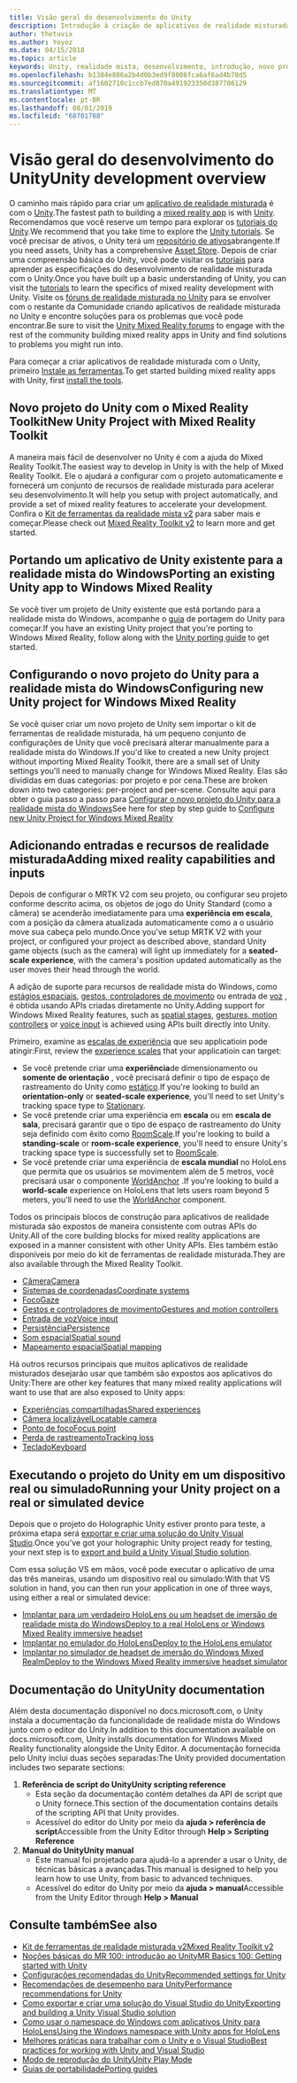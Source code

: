 ```yaml
---
title: Visão geral do desenvolvimento do Unity
description: Introdução à criação de aplicativos de realidade misturada no Unity.
author: thetuvix
ms.author: Yoyoz
ms.date: 04/15/2018
ms.topic: article
keywords: Unity, realidade mista, desenvolvimento, introdução, novo projeto, portabilidade, capacidade, câmera, simulação, emulação, documentação
ms.openlocfilehash: b1384e886a2b4d0b3ed9f8008fca6af6ad4b78d5
ms.sourcegitcommit: af1602710c1ccb7ed870a491923350d387706129
ms.translationtype: MT
ms.contentlocale: pt-BR
ms.lasthandoff: 08/01/2019
ms.locfileid: "68701788"
---
```

# <a name="unity-development-overview"></a><span data-ttu-id="e4c74-104">Visão geral do desenvolvimento do Unity</span><span class="sxs-lookup"><span data-stu-id="e4c74-104">Unity development overview</span></span>

<span data-ttu-id="e4c74-105">O caminho mais rápido para criar um [aplicativo de realidade misturada](app-views.md) é com o [Unity](http://aka.ms/HoloLensUnity).</span><span class="sxs-lookup"><span data-stu-id="e4c74-105">The fastest path to building a [mixed reality app](app-views.md) is with [Unity](http://aka.ms/HoloLensUnity).</span></span> <span data-ttu-id="e4c74-106">Recomendamos que você reserve um tempo para explorar os [tutoriais do Unity](https://unity3d.com/learn/tutorials).</span><span class="sxs-lookup"><span data-stu-id="e4c74-106">We recommend that you take time to explore the [Unity tutorials](https://unity3d.com/learn/tutorials).</span></span> <span data-ttu-id="e4c74-107">Se você precisar de ativos, o Unity terá um [repositório de ativos](https://www.assetstore.unity3d.com/)abrangente.</span><span class="sxs-lookup"><span data-stu-id="e4c74-107">If you need assets, Unity has a comprehensive [Asset Store](https://www.assetstore.unity3d.com/).</span></span> <span data-ttu-id="e4c74-108">Depois de criar uma compreensão básica do Unity, você pode visitar os [tutoriais](tutorials.md) para aprender as especificações do desenvolvimento de realidade misturada com o Unity.</span><span class="sxs-lookup"><span data-stu-id="e4c74-108">Once you have built up a basic understanding of Unity, you can visit the [tutorials](tutorials.md) to learn the specifics of mixed reality development with Unity.</span></span> <span data-ttu-id="e4c74-109">Visite os [fóruns de realidade misturada no Unity](http://forum.unity3d.com/forums/hololens.102/) para se envolver com o restante da Comunidade criando aplicativos de realidade misturada no Unity e encontre soluções para os problemas que você pode encontrar.</span><span class="sxs-lookup"><span data-stu-id="e4c74-109">Be sure to visit the [Unity Mixed Reality forums](http://forum.unity3d.com/forums/hololens.102/) to engage with the rest of the community building mixed reality apps in Unity and find solutions to problems you might run into.</span></span>

<span data-ttu-id="e4c74-110">Para começar a criar aplicativos de realidade misturada com o Unity, primeiro [Instale as ferramentas](install-the-tools.md).</span><span class="sxs-lookup"><span data-stu-id="e4c74-110">To get started building mixed reality apps with Unity, first [install the tools](install-the-tools.md).</span></span> 

## <a name="new-unity-project-with-mixed-reality-toolkit"></a><span data-ttu-id="e4c74-111">Novo projeto do Unity com o Mixed Reality Toolkit</span><span class="sxs-lookup"><span data-stu-id="e4c74-111">New Unity Project with Mixed Reality Toolkit</span></span> 

<span data-ttu-id="e4c74-112">A maneira mais fácil de desenvolver no Unity é com a ajuda do Mixed Reality Toolkit.</span><span class="sxs-lookup"><span data-stu-id="e4c74-112">The easiest way to develop in Unity is with the help of Mixed Reality Toolkit.</span></span> <span data-ttu-id="e4c74-113">Ele o ajudará a configurar com o projeto automaticamente e fornecerá um conjunto de recursos de realidade misturada para acelerar seu desenvolvimento.</span><span class="sxs-lookup"><span data-stu-id="e4c74-113">It will help you setup with project automatically, and provide a set of mixed reality features to accelerate your development.</span></span> <span data-ttu-id="e4c74-114">Confira o [Kit de ferramentas da realidade mista v2](mrtk-getting-started.md) para saber mais e começar.</span><span class="sxs-lookup"><span data-stu-id="e4c74-114">Please check out [Mixed Reality Toolkit v2](mrtk-getting-started.md) to learn more and get started.</span></span> 

## <a name="porting-an-existing-unity-app-to-windows-mixed-reality"></a><span data-ttu-id="e4c74-115">Portando um aplicativo de Unity existente para a realidade mista do Windows</span><span class="sxs-lookup"><span data-stu-id="e4c74-115">Porting an existing Unity app to Windows Mixed Reality</span></span>

<span data-ttu-id="e4c74-116">Se você tiver um projeto de Unity existente que está portando para a realidade mista do Windows, acompanhe o [guia](porting-guides.md) de portagem do Unity para começar.</span><span class="sxs-lookup"><span data-stu-id="e4c74-116">If you have an existing Unity project that you're porting to Windows Mixed Reality, follow along with the [Unity porting guide](porting-guides.md) to get started.</span></span>

## <a name="configuring-new-unity-project-for-windows-mixed-reality"></a><span data-ttu-id="e4c74-117">Configurando o novo projeto do Unity para a realidade mista do Windows</span><span class="sxs-lookup"><span data-stu-id="e4c74-117">Configuring new Unity project for Windows Mixed Reality</span></span>

<span data-ttu-id="e4c74-118">Se você quiser criar um novo projeto de Unity sem importar o kit de ferramentas de realidade misturada, há um pequeno conjunto de configurações de Unity que você precisará alterar manualmente para a realidade mista do Windows.</span><span class="sxs-lookup"><span data-stu-id="e4c74-118">If you'd like to created a new Unity project without importing Mixed Reality Toolkit, there are a small set of Unity settings you'll need to manually change for Windows Mixed Reality.</span></span> <span data-ttu-id="e4c74-119">Elas são divididas em duas categorias: por projeto e por cena.</span><span class="sxs-lookup"><span data-stu-id="e4c74-119">These are broken down into two categories: per-project and per-scene.</span></span> <span data-ttu-id="e4c74-120">Consulte aqui para obter o guia passo a passo para [Configurar o novo projeto do Unity para a realidade mista do Windows](Configure-Unity-Project.md)</span><span class="sxs-lookup"><span data-stu-id="e4c74-120">See here for step by step guide to [Configure new Unity Project for Windows Mixed Reality](Configure-Unity-Project.md)</span></span>

## <a name="adding-mixed-reality-capabilities-and-inputs"></a><span data-ttu-id="e4c74-121">Adicionando entradas e recursos de realidade misturada</span><span class="sxs-lookup"><span data-stu-id="e4c74-121">Adding mixed reality capabilities and inputs</span></span>

<span data-ttu-id="e4c74-122">Depois de configurar o MRTK V2 com seu projeto, ou configurar seu projeto conforme descrito acima, os objetos de jogo do Unity Standard (como a câmera) se acenderão imediatamente para uma **experiência em escala**, com a posição da câmera atualizada automaticamente como a o usuário move sua cabeça pelo mundo.</span><span class="sxs-lookup"><span data-stu-id="e4c74-122">Once you've setup MRTK V2 with your project, or configured your project as described above, standard Unity game objects (such as the camera) will light up immediately for a **seated-scale experience**, with the camera's position updated automatically as the user moves their head through the world.</span></span>

<span data-ttu-id="e4c74-123">A adição de suporte para recursos de realidade mista do Windows, como [estágios espaciais](coordinate-systems.md#spatial-coordinate-systems), [gestos, controladores de movimento](gestures-and-motion-controllers-in-unity.md) ou entrada de [voz](voice-input-in-unity.md) , é obtida usando APIs criadas diretamente no Unity.</span><span class="sxs-lookup"><span data-stu-id="e4c74-123">Adding support for Windows Mixed Reality features, such as [spatial stages](coordinate-systems.md#spatial-coordinate-systems), [gestures, motion controllers](gestures-and-motion-controllers-in-unity.md) or [voice input](voice-input-in-unity.md) is achieved using APIs built directly into Unity.</span></span> 

<span data-ttu-id="e4c74-124">Primeiro, examine as [escalas de experiência](coordinate-systems.md) que seu applicatioin pode atingir:</span><span class="sxs-lookup"><span data-stu-id="e4c74-124">First, review the [experience scales](coordinate-systems.md) that your applicatioin can target:</span></span>
* <span data-ttu-id="e4c74-125">Se você pretende criar uma **experiência**de dimensionamento ou **somente de orientação** , você precisará definir o tipo de espaço de rastreamento do Unity como [estático](coordinate-systems-in-unity.md#building-an-orientation-only-or-seated-scale-experience).</span><span class="sxs-lookup"><span data-stu-id="e4c74-125">If you're looking to build an **orientation-only** or **seated-scale experience**, you'll need to set Unity's tracking space type to [Stationary](coordinate-systems-in-unity.md#building-an-orientation-only-or-seated-scale-experience).</span></span>
* <span data-ttu-id="e4c74-126">Se você pretende criar uma experiência em **escala** ou em **escala de sala**, precisará garantir que o tipo de espaço de rastreamento do Unity seja definido com êxito como [RoomScale](coordinate-systems-in-unity.md#building-an-orientation-only-or-seated-scale-experience).</span><span class="sxs-lookup"><span data-stu-id="e4c74-126">If you're looking to build a **standing-scale** or **room-scale experience**, you'll need to ensure Unity's tracking space type is successfully set to [RoomScale](coordinate-systems-in-unity.md#building-an-orientation-only-or-seated-scale-experience).</span></span>
* <span data-ttu-id="e4c74-127">Se você pretende criar uma experiência de **escala mundial** no HoloLens que permita que os usuários se movimentem além de 5 metros, você precisará usar o componente [WorldAnchor](coordinate-systems-in-unity.md#building-a-world-scale-experience) .</span><span class="sxs-lookup"><span data-stu-id="e4c74-127">If you're looking to build a **world-scale** experience on HoloLens that lets users roam beyond 5 meters, you'll need to use the [WorldAnchor](coordinate-systems-in-unity.md#building-a-world-scale-experience) component.</span></span>

<span data-ttu-id="e4c74-128">Todos os principais blocos de construção para aplicativos de realidade misturada são expostos de maneira consistente com outras APIs do Unity.</span><span class="sxs-lookup"><span data-stu-id="e4c74-128">All of the core building blocks for mixed reality applications are exposed in a manner consistent with other Unity APIs.</span></span> <span data-ttu-id="e4c74-129">Eles também estão disponíveis por meio do kit de ferramentas de realidade misturada.</span><span class="sxs-lookup"><span data-stu-id="e4c74-129">They are also available through the Mixed Reality Toolkit.</span></span>
* [<span data-ttu-id="e4c74-130">Câmera</span><span class="sxs-lookup"><span data-stu-id="e4c74-130">Camera</span></span>](camera-in-unity.md)
* [<span data-ttu-id="e4c74-131">Sistemas de coordenadas</span><span class="sxs-lookup"><span data-stu-id="e4c74-131">Coordinate systems</span></span>](coordinate-systems-in-unity.md)
* [<span data-ttu-id="e4c74-132">Foco</span><span class="sxs-lookup"><span data-stu-id="e4c74-132">Gaze</span></span>](gaze-in-unity.md)
* [<span data-ttu-id="e4c74-133">Gestos e controladores de movimento</span><span class="sxs-lookup"><span data-stu-id="e4c74-133">Gestures and motion controllers</span></span>](gestures-and-motion-controllers-in-unity.md)
* [<span data-ttu-id="e4c74-134">Entrada de voz</span><span class="sxs-lookup"><span data-stu-id="e4c74-134">Voice input</span></span>](voice-input-in-unity.md)
* [<span data-ttu-id="e4c74-135">Persistência</span><span class="sxs-lookup"><span data-stu-id="e4c74-135">Persistence</span></span>](persistence-in-unity.md)
* [<span data-ttu-id="e4c74-136">Som espacial</span><span class="sxs-lookup"><span data-stu-id="e4c74-136">Spatial sound</span></span>](spatial-sound-in-unity.md)
* [<span data-ttu-id="e4c74-137">Mapeamento espacial</span><span class="sxs-lookup"><span data-stu-id="e4c74-137">Spatial mapping</span></span>](spatial-mapping-in-unity.md)

<span data-ttu-id="e4c74-138">Há outros recursos principais que muitos aplicativos de realidade misturados desejarão usar que também são expostos aos aplicativos do Unity:</span><span class="sxs-lookup"><span data-stu-id="e4c74-138">There are other key features that many mixed reality applications will want to use that are also exposed to Unity apps:</span></span>
* [<span data-ttu-id="e4c74-139">Experiências compartilhadas</span><span class="sxs-lookup"><span data-stu-id="e4c74-139">Shared experiences</span></span>](shared-experiences-in-unity.md)
* [<span data-ttu-id="e4c74-140">Câmera localizável</span><span class="sxs-lookup"><span data-stu-id="e4c74-140">Locatable camera</span></span>](locatable-camera-in-unity.md)
* [<span data-ttu-id="e4c74-141">Ponto de foco</span><span class="sxs-lookup"><span data-stu-id="e4c74-141">Focus point</span></span>](focus-point-in-unity.md)
* [<span data-ttu-id="e4c74-142">Perda de rastreamento</span><span class="sxs-lookup"><span data-stu-id="e4c74-142">Tracking loss</span></span>](tracking-loss-in-unity.md)
* [<span data-ttu-id="e4c74-143">Teclado</span><span class="sxs-lookup"><span data-stu-id="e4c74-143">Keyboard</span></span>](keyboard-input-in-unity.md)

## <a name="running-your-unity-project-on-a-real-or-simulated-device"></a><span data-ttu-id="e4c74-144">Executando o projeto do Unity em um dispositivo real ou simulado</span><span class="sxs-lookup"><span data-stu-id="e4c74-144">Running your Unity project on a real or simulated device</span></span>

<span data-ttu-id="e4c74-145">Depois que o projeto do Holographic Unity estiver pronto para teste, a próxima etapa será [exportar e criar uma solução do Unity Visual Studio](exporting-and-building-a-unity-visual-studio-solution.md).</span><span class="sxs-lookup"><span data-stu-id="e4c74-145">Once you've got your holographic Unity project ready for testing, your next step is to [export and build a Unity Visual Studio solution](exporting-and-building-a-unity-visual-studio-solution.md).</span></span>

<span data-ttu-id="e4c74-146">Com essa solução VS em mãos, você pode executar o aplicativo de uma das três maneiras, usando um dispositivo real ou simulado:</span><span class="sxs-lookup"><span data-stu-id="e4c74-146">With that VS solution in hand, you can then run your application in one of three ways, using either a real or simulated device:</span></span>
* [<span data-ttu-id="e4c74-147">Implantar para um verdadeiro HoloLens ou um headset de imersão de realidade mista do Windows</span><span class="sxs-lookup"><span data-stu-id="e4c74-147">Deploy to a real HoloLens or Windows Mixed Reality immersive headset</span></span>](using-visual-studio.md)
* [<span data-ttu-id="e4c74-148">Implantar no emulador do HoloLens</span><span class="sxs-lookup"><span data-stu-id="e4c74-148">Deploy to the HoloLens emulator</span></span>](using-the-hololens-emulator.md)
* [<span data-ttu-id="e4c74-149">Implantar no simulador de headset de imersão do Windows Mixed Realm</span><span class="sxs-lookup"><span data-stu-id="e4c74-149">Deploy to the Windows Mixed Reality immersive headset simulator</span></span>](using-the-windows-mixed-reality-simulator.md)

## <a name="unity-documentation"></a><span data-ttu-id="e4c74-150">Documentação do Unity</span><span class="sxs-lookup"><span data-stu-id="e4c74-150">Unity documentation</span></span>

<span data-ttu-id="e4c74-151">Além desta documentação disponível no docs.microsoft.com, o Unity instala a documentação da funcionalidade de realidade mista do Windows junto com o editor do Unity.</span><span class="sxs-lookup"><span data-stu-id="e4c74-151">In addition to this documentation available on docs.microsoft.com, Unity installs documentation for Windows Mixed Reality functionality alongside the Unity Editor.</span></span> <span data-ttu-id="e4c74-152">A documentação fornecida pelo Unity inclui duas seções separadas:</span><span class="sxs-lookup"><span data-stu-id="e4c74-152">The Unity provided documentation includes two separate sections:</span></span>
1. <span data-ttu-id="e4c74-153">**Referência de script do Unity**</span><span class="sxs-lookup"><span data-stu-id="e4c74-153">**Unity scripting reference**</span></span>
    * <span data-ttu-id="e4c74-154">Esta seção da documentação contém detalhes da API de script que o Unity fornece.</span><span class="sxs-lookup"><span data-stu-id="e4c74-154">This section of the documentation contains details of the scripting API that Unity provides.</span></span>
    * <span data-ttu-id="e4c74-155">Acessível do editor do Unity por meio da **ajuda > referência de script**</span><span class="sxs-lookup"><span data-stu-id="e4c74-155">Accessible from the Unity Editor through **Help > Scripting Reference**</span></span>
2. <span data-ttu-id="e4c74-156">**Manual do Unity**</span><span class="sxs-lookup"><span data-stu-id="e4c74-156">**Unity manual**</span></span>
    * <span data-ttu-id="e4c74-157">Este manual foi projetado para ajudá-lo a aprender a usar o Unity, de técnicas básicas a avançadas.</span><span class="sxs-lookup"><span data-stu-id="e4c74-157">This manual is designed to help you learn how to use Unity, from basic to advanced techniques.</span></span>
    * <span data-ttu-id="e4c74-158">Acessível do editor do Unity por meio da **ajuda > manual**</span><span class="sxs-lookup"><span data-stu-id="e4c74-158">Accessible from the Unity Editor through **Help > Manual**</span></span>

## <a name="see-also"></a><span data-ttu-id="e4c74-159">Consulte também</span><span class="sxs-lookup"><span data-stu-id="e4c74-159">See also</span></span>
* [<span data-ttu-id="e4c74-160">Kit de ferramentas de realidade misturada v2</span><span class="sxs-lookup"><span data-stu-id="e4c74-160">Mixed Reality Toolkit v2</span></span>](mrtk-getting-started.md)
* [<span data-ttu-id="e4c74-161">Noções básicas do MR 100: introdução ao Unity</span><span class="sxs-lookup"><span data-stu-id="e4c74-161">MR Basics 100: Getting started with Unity</span></span>](holograms-100.md)
* [<span data-ttu-id="e4c74-162">Configurações recomendadas do Unity</span><span class="sxs-lookup"><span data-stu-id="e4c74-162">Recommended settings for Unity</span></span>](recommended-settings-for-unity.md)
* [<span data-ttu-id="e4c74-163">Recomendações de desempenho para Unity</span><span class="sxs-lookup"><span data-stu-id="e4c74-163">Performance recommendations for Unity</span></span>](performance-recommendations-for-unity.md)
* [<span data-ttu-id="e4c74-164">Como exportar e criar uma solução do Visual Studio do Unity</span><span class="sxs-lookup"><span data-stu-id="e4c74-164">Exporting and building a Unity Visual Studio solution</span></span>](exporting-and-building-a-unity-visual-studio-solution.md)
* [<span data-ttu-id="e4c74-165">Como usar o namespace do Windows com aplicativos Unity para HoloLens</span><span class="sxs-lookup"><span data-stu-id="e4c74-165">Using the Windows namespace with Unity apps for HoloLens</span></span>](using-the-windows-namespace-with-unity-apps-for-hololens.md)
* [<span data-ttu-id="e4c74-166">Melhores práticas para trabalhar com o Unity e o Visual Studio</span><span class="sxs-lookup"><span data-stu-id="e4c74-166">Best practices for working with Unity and Visual Studio</span></span>](best-practices-for-working-with-unity-and-visual-studio.md)
* [<span data-ttu-id="e4c74-167">Modo de reprodução do Unity</span><span class="sxs-lookup"><span data-stu-id="e4c74-167">Unity Play Mode</span></span>](unity-play-mode.md)
* [<span data-ttu-id="e4c74-168">Guias de portabilidade</span><span class="sxs-lookup"><span data-stu-id="e4c74-168">Porting guides</span></span>](porting-guides.md)
